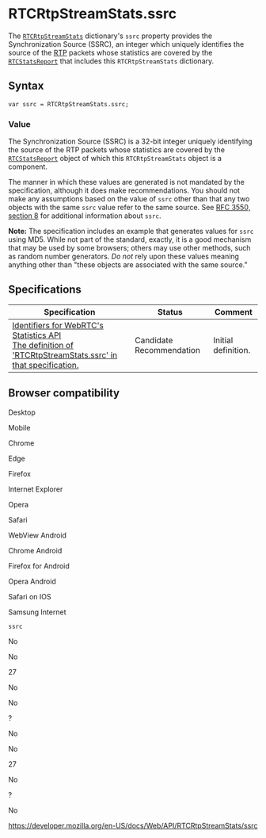 RTCRtpStreamStats.ssrc
======================

The [`RTCRtpStreamStats`](../rtcrtpstreamstats) dictionary's `ssrc` property provides the Synchronization Source (SSRC), an integer which uniquely identifies the source of the [RTP](https://developer.mozilla.org/en-US/docs/Glossary/RTP) packets whose statistics are covered by the [`RTCStatsReport`](../rtcstatsreport) that includes this `RTCRtpStreamStats` dictionary.

Syntax
------

    var ssrc = RTCRtpStreamStats.ssrc;

### Value

The Synchronization Source (SSRC) is a 32-bit integer uniquely identifying the source of the RTP packets whose statistics are covered by the [`RTCStatsReport`](../rtcstatsreport) object of which this `RTCRtpStreamStats` object is a component.

The manner in which these values are generated is not mandated by the specification, although it does make recommendations. You should not make any assumptions based on the value of `ssrc` other than that any two objects with the same `ssrc` value refer to the same source. See [RFC 3550, section 8](https://tools.ietf.org/html/rfc3550#section-8) for additional information about `ssrc`.

**Note:** The specification includes an example that generates values for `ssrc` using MD5. While not part of the standard, exactly, it is a good mechanism that may be used by some browsers; others may use other methods, such as random number generators. *Do not* rely upon these values meaning anything other than "these objects are associated with the same source."

Specifications
--------------

<table><thead><tr class="header"><th>Specification</th><th>Status</th><th>Comment</th></tr></thead><tbody><tr class="odd"><td><a href="https://w3c.github.io/webrtc-stats/#dom-rtcrtpstreamstats-ssrc">Identifiers for WebRTC's Statistics API<br />
<span class="small">The definition of 'RTCRtpStreamStats.ssrc' in that specification.</span></a></td><td><span class="spec-cr">Candidate Recommendation</span></td><td>Initial definition.</td></tr></tbody></table>

Browser compatibility
---------------------

Desktop

Mobile

Chrome

Edge

Firefox

Internet Explorer

Opera

Safari

WebView Android

Chrome Android

Firefox for Android

Opera Android

Safari on IOS

Samsung Internet

`ssrc`

No

No

27

No

No

?

No

No

27

No

?

No

<a href="https://developer.mozilla.org/en-US/docs/Web/API/RTCRtpStreamStats/ssrc" class="_attribution-link">https://developer.mozilla.org/en-US/docs/Web/API/RTCRtpStreamStats/ssrc</a>
